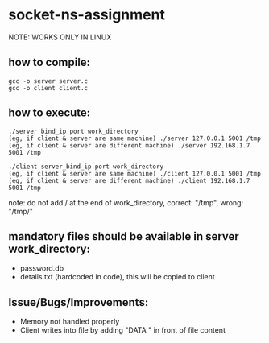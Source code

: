 # socket-ns-assignment

NOTE: WORKS ONLY IN LINUX

## how to compile:
```code
gcc -o server server.c
gcc -o client client.c
```

## how to execute:
```code
./server bind_ip port work_directory
(eg, if client & server are same machine) ./server 127.0.0.1 5001 /tmp
(eg, if client & server are different machine) ./server 192.168.1.7 5001 /tmp
```

```code
./client server_bind_ip port work_directory
(eg, if client & server are same machine) ./client 127.0.0.1 5001 /tmp
(eg, if client & server are different machine) ./client 192.168.1.7 5001 /tmp
```

note: do not add / at the end of work_directory, correct: "/tmp", wrong: "/tmp/"

## mandatory files should be available in server work_directory:
 - password.db
 - details.txt (hardcoded in code), this will be copied to client

## Issue/Bugs/Improvements:
 - Memory not handled properly
 - Client writes into file by adding "DATA <filesize>" in front of file content
